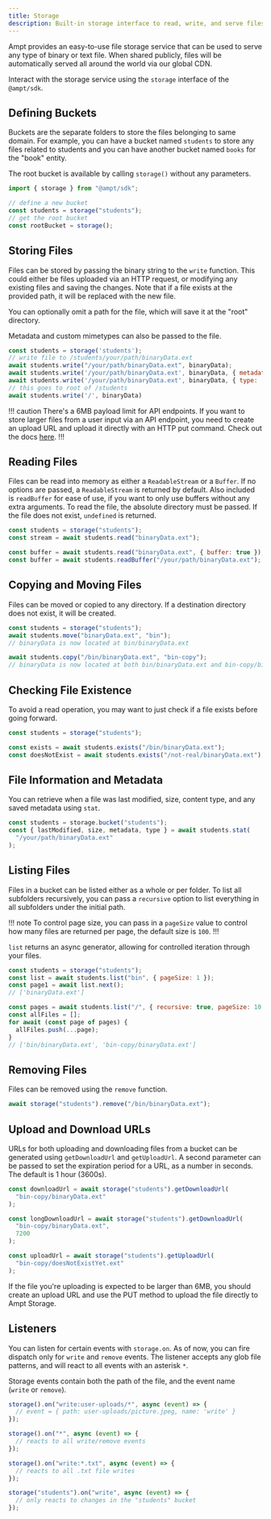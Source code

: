 ```yaml
---
title: Storage
description: Built-in storage interface to read, write, and serve files programmatically.
---
```


Ampt provides an easy-to-use file storage service that can be used to serve any type of binary or text file. When shared publicly, files will be automatically served all around the world via our global CDN.

Interact with the storage service using the `storage` interface of the `@ampt/sdk`.

## Defining Buckets

Buckets are the separate folders to store the files belonging to same domain. For example, you can have a bucket named `students` to store any files related to students and you can have another bucket named `books` for the "book" entity.

The root bucket is available by calling `storage()` without any parameters.

```javascript
import { storage } from "@ampt/sdk";

// define a new bucket
const students = storage("students");
// get the root bucket
const rootBucket = storage();
```

## Storing Files

Files can be stored by passing the binary string to the `write` function. This could either be files uploaded via an HTTP request, or modifying any existing files and saving the changes. Note that if a file exists at the provided path, it will be replaced with the new file.

You can optionally omit a path for the file, which will save it at the "root" directory.

Metadata and custom mimetypes can also be passed to the file.

```javascript
const students = storage('students');
// write file to /students/your/path/binaryData.ext
await students.write("/your/path/binaryData.ext", binaryData);
await students.write('/your/path/binaryData.ext', binaryData, { metadata: { isThisAFile: true } })
await students.write('/your/path/binaryData.ext', binaryData, { type: ‘application/octet-stream’ })
// this goes to root of /students
await students.write('/', binaryData)
```

!!! caution
There's a 6MB payload limit for API endpoints. If you want to store larger files from a user input via an API endpoint, you need to create an upload URL and upload it directly with an HTTP put command. Check out the docs [here](https://www.getampt.com/docs/storage/#upload-and-download-urls).
!!!

## Reading Files

Files can be read into memory as either a `ReadableStream` or a `Buffer`. If no options are passed, a `ReadableStream` is returned by default. Also included is `readBuffer` for ease of use, if you want to only use buffers without any extra arguments. To read the file, the absolute directory must be passed. If the file does not exist, `undefined` is returned.

```javascript
const students = storage("students");
const stream = await students.read("binaryData.ext");

const buffer = await students.read("binaryData.ext", { buffer: true });
const buffer = await students.readBuffer("/your/path/binaryData.ext");
```

## Copying and Moving Files

Files can be moved or copied to any directory. If a destination directory does not exist, it will be created.

```javascript
const students = storage("students");
await students.move("binaryData.ext", "bin");
// binaryData is now located at bin/binaryData.ext

await students.copy("/bin/binaryData.ext", "bin-copy");
// binaryData is now located at both bin/binaryData.ext and bin-copy/binaryData.ext
```

## Checking File Existence

To avoid a read operation, you may want to just check if a file exists before going forward.

```javascript
const students = storage("students");

const exists = await students.exists("/bin/binaryData.ext");
const doesNotExist = await students.exists("/not-real/binaryData.ext");
```

## File Information and Metadata

You can retrieve when a file was last modified, size, content type, and any saved metadata using `stat`.

```javascript
const students = storage.bucket("students");
const { lastModified, size, metadata, type } = await students.stat(
  "/your/path/binaryData.ext"
);
```

## Listing Files

Files in a bucket can be listed either as a whole or per folder. To list all subfolders recursively, you can pass a `recursive` option to list everything in all subfolders under the initial path.

!!! note
To control page size, you can pass in a `pageSize` value to control how many files are returned per page, the default size is `100`.
!!!

`list` returns an async generator, allowing for controlled iteration through your files.

```javascript
const students = storage("students");
const list = await students.list("bin", { pageSize: 1 });
const page1 = await list.next();
// ['binaryData.ext']

const pages = await students.list("/", { recursive: true, pageSize: 10 });
const allFiles = [];
for await (const page of pages) {
  allFiles.push(...page);
}
// ['bin/binaryData.ext', 'bin-copy/binaryData.ext']
```

## Removing Files

Files can be removed using the `remove` function.

```javascript
await storage("students").remove("/bin/binaryData.ext");
```

## Upload and Download URLs

URLs for both uploading and downloading files from a bucket can be generated using `getDownloadUrl` and `getUploadUrl`. A second parameter can be passed to set the expiration period for a URL, as a number in seconds. The default is 1 hour (3600s).

```javascript
const downloadUrl = await storage("students").getDownloadUrl(
  "bin-copy/binaryData.ext"
);

const longDownloadUrl = await storage("students").getDownloadUrl(
  "bin-copy/binaryData.ext",
  7200
);

const uploadUrl = await storage("students").getUploadUrl(
  "bin-copy/doesNotExistYet.ext"
);
```

If the file you're uploading is expected to be larger than 6MB, you should create an upload URL and use the PUT method to upload the file directly to Ampt Storage.

## Listeners

You can listen for certain events with `storage.on`. As of now, you can fire dispatch only for `write` and `remove` events. The listener accepts any glob file patterns, and will react to all events with an asterisk `*`.

Storage events contain both the path of the file, and the event name (`write` or `remove`).

```javascript
storage().on("write:user-uploads/*", async (event) => {
  // event = { path: user-uploads/picture.jpeg, name: 'write' }
});

storage().on("*", async (event) => {
  // reacts to all write/remove events
});

storage().on("write:*.txt", async (event) => {
  // reacts to all .txt file writes
});

storage("students").on("write", async (event) => {
  // only reacts to changes in the "students" bucket
});
```
